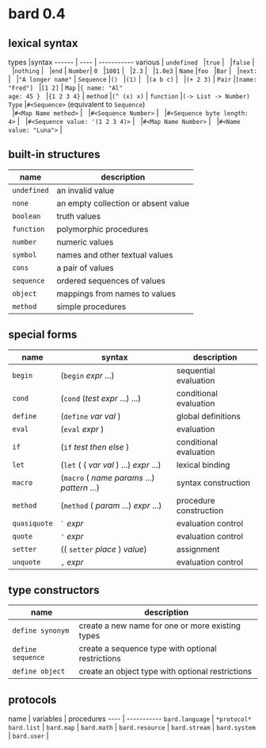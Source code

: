 # bard 0.4

## lexical syntax

types |syntax
------ | ---- | -----------
various | `undefined`
 &nbsp; |`true` | 
 &nbsp;  |`false` | 
 &nbsp;  |`nothing` | 
 &nbsp;  |`end` | 
`Number`| `0`
 &nbsp;  |`1001` | 
 &nbsp;  |`2.3` | 
 &nbsp;  |`1.0e3` | 
  `Name`  |`foo`
 &nbsp;  |`Bar` | 
 &nbsp;  |`next:` | 
 &nbsp;  |`"A longer name"` | 
 `Sequence`  |`()` 
 &nbsp;  |`(1)` | 
 &nbsp;  |`(a b c)` | 
 &nbsp;  |`(+ 2 3)` | 
`Pair`  |`[name: "Fred"]`
 &nbsp;  |`[1 2]` | 
`Map`  |`{ name: "Al"`<br/> `age: 45 }` 
 &nbsp;  |`{1 2 3 4}` | 
 `method`  |`(^ (x) x)` |
`function`  |`(-> List -> Number)` 
`Type`  |`#<Sequence>` (equivalent to `Sequence`)  
 &nbsp;  |`#<Map Name method>` |
 &nbsp;  |`#<Sequence Number>` |
 &nbsp;  |`#<Sequence byte length: 4>` |
 &nbsp;  |`#<Sequence value: '(1 2 3 4)>` |
 &nbsp;  |`#<Map Name Number>` |
 &nbsp;  |`#<Name value: "Luna">` |

## built-in structures


name | description
---- | -----------
`undefined` | an invalid value
`none` | an empty collection or absent value 
`boolean`        | truth values 
`function`        | polymorphic procedures 
`number`      | numeric values 
`symbol`      | names and other textual values 
`cons`      | a pair of values 
`sequence`      | ordered sequences of values 
`object` | mappings from names to values
`method` | simple procedures

## special forms

name |syntax| description
---- | ----------- | -----------
`begin` |(`begin` *expr* ...)| sequential evaluation
`cond` |(`cond` (*test* *expr* ...) ...)|  conditional evaluation
`define` |(`define` *var* *val* )|  global definitions
`eval` |(`eval` *expr* )|  evaluation
`if` |(`if` *test* *then* *else* )|  conditional evaluation
`let` |(`let` ( ( *var* *val* ) ...) *expr* ...)|  lexical binding
`macro` |(`macro` ( *name* *params* ...) *pattern* ...)|  syntax construction
`method` |(`method` (  *param* ...) *expr* ...)|  procedure construction
`quasiquote` |<code>&#96;</code> *expr*|  evaluation control
`quote` |`'` *expr*|  evaluation control
`setter` |(( `setter` *place* ) *value*)|  assignment
`unquote` |`,` *expr*|  evaluation control

## type constructors

name | description
---- | -----------
`define synonym` | create a new name for one or more existing types
`define sequence` | create a sequence type with optional restrictions
`define object` | create an object type with optional restrictions

## protocols

name | variables | procedures
---- | -----------
`bard.language` | `*protocol*`
`bard.list` | 
`bard.map` | 
`bard.math` | 
`bard.resource` | 
`bard.stream` | 
`bard.system` | 
`bard.user` | 
